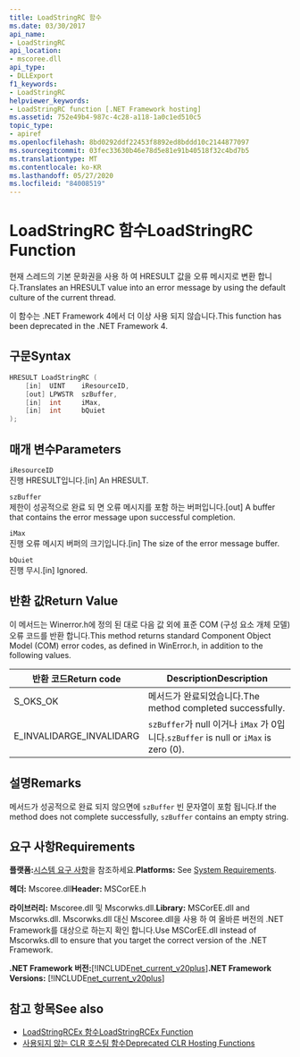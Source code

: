 ```yaml
---
title: LoadStringRC 함수
ms.date: 03/30/2017
api_name:
- LoadStringRC
api_location:
- mscoree.dll
api_type:
- DLLExport
f1_keywords:
- LoadStringRC
helpviewer_keywords:
- LoadStringRC function [.NET Framework hosting]
ms.assetid: 752e49b4-987c-4c28-a118-1a0c1ed510c5
topic_type:
- apiref
ms.openlocfilehash: 8bd0292ddf22453f8892ed8bddd10c2144877097
ms.sourcegitcommit: 03fec33630b46e78d5e81e91b40518f32c4bd7b5
ms.translationtype: MT
ms.contentlocale: ko-KR
ms.lasthandoff: 05/27/2020
ms.locfileid: "84008519"
---
```

# <a name="loadstringrc-function"></a><span data-ttu-id="4444b-102">LoadStringRC 함수</span><span class="sxs-lookup"><span data-stu-id="4444b-102">LoadStringRC Function</span></span>
<span data-ttu-id="4444b-103">현재 스레드의 기본 문화권을 사용 하 여 HRESULT 값을 오류 메시지로 변환 합니다.</span><span class="sxs-lookup"><span data-stu-id="4444b-103">Translates an HRESULT value into an error message by using the default culture of the current thread.</span></span>  
  
 <span data-ttu-id="4444b-104">이 함수는 .NET Framework 4에서 더 이상 사용 되지 않습니다.</span><span class="sxs-lookup"><span data-stu-id="4444b-104">This function has been deprecated in the .NET Framework 4.</span></span>  
  
## <a name="syntax"></a><span data-ttu-id="4444b-105">구문</span><span class="sxs-lookup"><span data-stu-id="4444b-105">Syntax</span></span>  
  
```cpp  
HRESULT LoadStringRC (  
    [in]  UINT    iResourceID,
    [out] LPWSTR  szBuffer,
    [in]  int     iMax,
    [in]  int     bQuiet  
);  
```  
  
## <a name="parameters"></a><span data-ttu-id="4444b-106">매개 변수</span><span class="sxs-lookup"><span data-stu-id="4444b-106">Parameters</span></span>  
 `iResourceID`  
 <span data-ttu-id="4444b-107">진행 HRESULT입니다.</span><span class="sxs-lookup"><span data-stu-id="4444b-107">[in] An HRESULT.</span></span>  
  
 `szBuffer`  
 <span data-ttu-id="4444b-108">제한이 성공적으로 완료 되 면 오류 메시지를 포함 하는 버퍼입니다.</span><span class="sxs-lookup"><span data-stu-id="4444b-108">[out] A buffer that contains the error message upon successful completion.</span></span>  
  
 `iMax`  
 <span data-ttu-id="4444b-109">진행 오류 메시지 버퍼의 크기입니다.</span><span class="sxs-lookup"><span data-stu-id="4444b-109">[in] The size of the error message buffer.</span></span>  
  
 `bQuiet`  
 <span data-ttu-id="4444b-110">진행 무시.</span><span class="sxs-lookup"><span data-stu-id="4444b-110">[in] Ignored.</span></span>  
  
## <a name="return-value"></a><span data-ttu-id="4444b-111">반환 값</span><span class="sxs-lookup"><span data-stu-id="4444b-111">Return Value</span></span>  
 <span data-ttu-id="4444b-112">이 메서드는 Winerror.h에 정의 된 대로 다음 값 외에 표준 COM (구성 요소 개체 모델) 오류 코드를 반환 합니다.</span><span class="sxs-lookup"><span data-stu-id="4444b-112">This method returns standard Component Object Model (COM) error codes, as defined in WinError.h, in addition to the following values.</span></span>  
  
|<span data-ttu-id="4444b-113">반환 코드</span><span class="sxs-lookup"><span data-stu-id="4444b-113">Return code</span></span>|<span data-ttu-id="4444b-114">Description</span><span class="sxs-lookup"><span data-stu-id="4444b-114">Description</span></span>|  
|-----------------|-----------------|  
|<span data-ttu-id="4444b-115">S_OK</span><span class="sxs-lookup"><span data-stu-id="4444b-115">S_OK</span></span>|<span data-ttu-id="4444b-116">메서드가 완료되었습니다.</span><span class="sxs-lookup"><span data-stu-id="4444b-116">The method completed successfully.</span></span>|  
|<span data-ttu-id="4444b-117">E_INVALIDARG</span><span class="sxs-lookup"><span data-stu-id="4444b-117">E_INVALIDARG</span></span>|<span data-ttu-id="4444b-118">`szBuffer`가 null 이거나 `iMax` 가 0입니다.</span><span class="sxs-lookup"><span data-stu-id="4444b-118">`szBuffer` is null or `iMax` is zero (0).</span></span>|  
  
## <a name="remarks"></a><span data-ttu-id="4444b-119">설명</span><span class="sxs-lookup"><span data-stu-id="4444b-119">Remarks</span></span>  
 <span data-ttu-id="4444b-120">메서드가 성공적으로 완료 되지 않으면에 `szBuffer` 빈 문자열이 포함 됩니다.</span><span class="sxs-lookup"><span data-stu-id="4444b-120">If the method does not complete successfully, `szBuffer` contains an empty string.</span></span>  
  
## <a name="requirements"></a><span data-ttu-id="4444b-121">요구 사항</span><span class="sxs-lookup"><span data-stu-id="4444b-121">Requirements</span></span>  
 <span data-ttu-id="4444b-122">**플랫폼:**[시스템 요구 사항](../../get-started/system-requirements.md)을 참조하세요.</span><span class="sxs-lookup"><span data-stu-id="4444b-122">**Platforms:** See [System Requirements](../../get-started/system-requirements.md).</span></span>  
  
 <span data-ttu-id="4444b-123">**헤더:** Mscoree.dll</span><span class="sxs-lookup"><span data-stu-id="4444b-123">**Header:** MSCorEE.h</span></span>  
  
 <span data-ttu-id="4444b-124">**라이브러리:** Mscoree.dll 및 Mscorwks.dll.</span><span class="sxs-lookup"><span data-stu-id="4444b-124">**Library:** MSCorEE.dll and Mscorwks.dll.</span></span> <span data-ttu-id="4444b-125">Mscorwks.dll 대신 Mscoree.dll을 사용 하 여 올바른 버전의 .NET Framework를 대상으로 하는지 확인 합니다.</span><span class="sxs-lookup"><span data-stu-id="4444b-125">Use MSCorEE.dll instead of Mscorwks.dll to ensure that you target the correct version of the .NET Framework.</span></span>  
  
 <span data-ttu-id="4444b-126">**.NET Framework 버전:**[!INCLUDE[net_current_v20plus](../../../../includes/net-current-v20plus-md.md)]</span><span class="sxs-lookup"><span data-stu-id="4444b-126">**.NET Framework Versions:** [!INCLUDE[net_current_v20plus](../../../../includes/net-current-v20plus-md.md)]</span></span>  
  
## <a name="see-also"></a><span data-ttu-id="4444b-127">참고 항목</span><span class="sxs-lookup"><span data-stu-id="4444b-127">See also</span></span>

- [<span data-ttu-id="4444b-128">LoadStringRCEx 함수</span><span class="sxs-lookup"><span data-stu-id="4444b-128">LoadStringRCEx Function</span></span>](loadstringrcex-function.md)
- [<span data-ttu-id="4444b-129">사용되지 않는 CLR 호스팅 함수</span><span class="sxs-lookup"><span data-stu-id="4444b-129">Deprecated CLR Hosting Functions</span></span>](deprecated-clr-hosting-functions.md)
